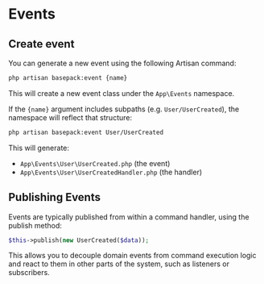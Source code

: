 # Events

## Create event

You can generate a new event using the following Artisan command:

```bash
php artisan basepack:event {name}
```

This will create a new event class under the `App\Events` namespace.

If the `{name}` argument includes subpaths (e.g. `User/UserCreated`), the namespace will reflect that structure:

```bash
php artisan basepack:event User/UserCreated
```

This will generate:

- `App\Events\User\UserCreated.php` (the event)
- `App\Events\User\UserCreatedHandler.php` (the handler)

## Publishing Events

Events are typically published from within a command handler, using the publish method:

```php
$this->publish(new UserCreated($data));
```

This allows you to decouple domain events from command execution logic and react to them in other parts of the system,
such as listeners or subscribers.
